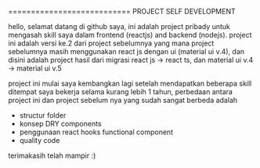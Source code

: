 =========================== PROJECT SELF DEVELOPMENT

hello, selamat datang di github saya, ini adalah project pribady untuk mengasah skill saya dalam frontend (reactjs) and backend (nodejs).
project ini adalah versi ke.2 dari project sebelumnya yang mana project sebelumnya masih menggunakan react js dengan ui (material ui v.4),
dan disini adalah project hasil dari migrasi react js -> react ts, dan material ui v.4 -> material ui v.5

project ini mulai saya kembangkan lagi setelah mendapatkan beberapa skill ditempat saya bekerja selama kurang lebih 1 tahun,
perbedaan antara project ini dan project sebelum nya yang sudah sangat berbeda adalah
- structur folder
- konsep DRY components
- penggunaan react hooks functional component
- quality code

terimakasih telah mampir :)